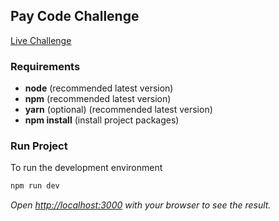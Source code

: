 ## Pay Code Challenge

[Live Challenge]()

### Requirements

- **node** (recommended latest version)
- **npm** (recommended latest version)
- **yarn** (optional) (recommended latest version)
- **npm install** (install project packages)

### Run Project

To run the development environment

```bash
npm run dev
```

_Open [http://localhost:3000](http://localhost:3000) with your browser to see the result._
